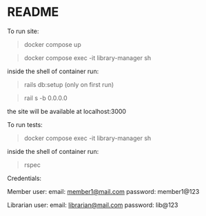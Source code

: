 # README

To run site:

> docker compose up

> docker compose exec -it library-manager sh

inside the shell of container run:

> rails db:setup (only on first run)

> rail s -b 0.0.0.0

the site will be available at localhost:3000

To run tests:

> docker compose exec -it library-manager sh

inside the shell of container run:

> rspec


Credentials:

Member user: 
    email: member1@mail.com
    password: member1@123

Librarian user:
    email: librarian@mail.com
    password: lib@123


